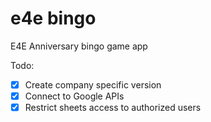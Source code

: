 # e4e bingo
E4E Anniversary bingo game app

Todo:
 - [x] Create company specific version
 - [x] Connect to Google APIs
 - [x] Restrict sheets access to authorized users

